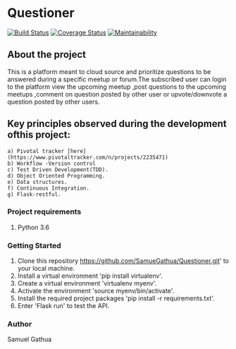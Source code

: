 # Questioner
[![Build Status](https://travis-ci.org/SamueGathua/Questioner.svg?branch=develop)](https://travis-ci.org/SamueGathua/Questioner)
[![Coverage Status](https://coveralls.io/repos/github/SamueGathua/Questioner/badge.svg?branch=develop)](https://coveralls.io/github/SamueGathua/Questioner?branch=develop)
[![Maintainability](https://api.codeclimate.com/v1/badges/03cd5ce808b7bd12e7c7/maintainability)](https://codeclimate.com/github/SamueGathua/Questioner/maintainability)

## About the project
This is a platform meant to cloud source and prioritize questions to be answered during a specific meetup or forum.The subscribed user can login to the platform view the upcoming meetup ,post questions to the upcoming meetups ,comment on question posted by other user or upvote/downvote a question posted by other users.

## Key principles observed during the development ofthis project:

    a) Pivotal tracker [here](https://www.pivotaltracker.com/n/projects/2235471)
    b) Workflow -Version control
    c) Test Driven Development(TDD).
    d) Object Oriented Programming.
    e) Data structures.
    f) Continuous Integration.
    g) Flask-restful.

### Project requirements
1. Python 3.6

### Getting Started
1. Clone this repository https://github.com/SamueGathua/Questioner.git' to your local machine.
2. Install a virtual environment 'pip install virtualenv'.
3. Create a virtual environment 'virtualenv myenv'.
4. Activate the environment 'source myenv/bin/activate'.
5. Install the required  project packages 'pip install -r requirements.txt'.
6. Enter 'Flask run' to test the API.

### Author

Samuel Gathua
